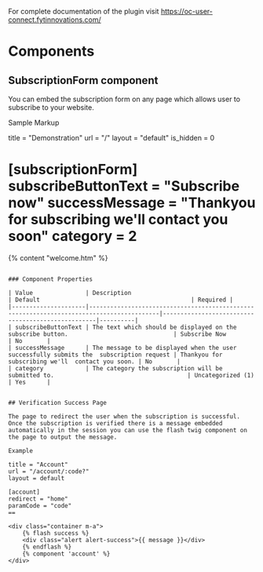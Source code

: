 For complete documentation of the plugin visit https://oc-user-connect.fytinnovations.com/

# Components

## SubscriptionForm component

You can embed the subscription form on any page which allows user to subscribe to your website.

Sample Markup

title = "Demonstration"
url = "/"
layout = "default"
is_hidden = 0

[subscriptionForm]
subscribeButtonText = "Subscribe now"
successMessage = "Thankyou for subscribing we'll contact you soon"
category = 2
==
<div class="jumbotron">
    <div class="container">
        {% content "welcome.htm" %}
    </div>
</div>

```

### Component Properties

| Value               | Description                                                                              | Default                                           | Required |
|---------------------|------------------------------------------------------------------------------------------|---------------------------------------------------|----------|
| subscribeButtonText | The text which should be displayed on the subscribe button.                              | Subscribe Now                                     | No       |
| successMessage      | The message to be displayed when the user successfully submits the  subscription request | Thankyou for subscribing we'll  contact you soon. | No       |
| category            | The category the subscription will be submitted to.                                      | Uncategorized (1)                                 | Yes      |


## Verification Success Page

The page to redirect the user when the subscription is successful. Once the subscription is verified there is a message embedded automatically in the session you can use the flash twig component on the page to output the message.

Example

title = "Account"
url = "/account/:code?"
layout = default

[account]
redirect = "home"
paramCode = "code"
==

<div class="container m-a">
    {% flash success %}
    <div class="alert alert-success">{{ message }}</div>
    {% endflash %}
    {% component 'account' %}
</div>

```
